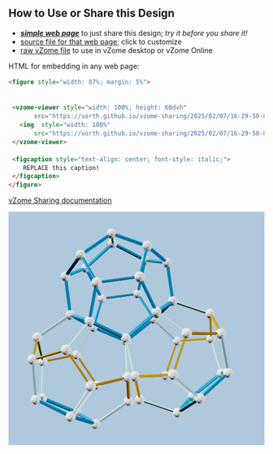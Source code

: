 
## How to Use or Share this Design

 - [***simple web page***](<https://vorth.github.io/vzome-sharing/2025/02/07/16-29-50-840Z-net-fragment-of-120-cell/>) to just share this design; *try it before you share it!*
 - [source file for that web page](<https://github.com/vorth/vzome-sharing/edit/main/2025/02/07/16-29-50-840Z-net-fragment-of-120-cell/index.md>); click to customize
 - [raw vZome file](<https://raw.githubusercontent.com/vorth/vzome-sharing/main/2025/02/07/16-29-50-840Z-net-fragment-of-120-cell/net-fragment-of-120-cell.vZome>) to use in vZome desktop or vZome Online
 
 HTML for embedding in any web page:
 ```html
<figure style="width: 87%; margin: 5%">
  
  
  <vzome-viewer style="width: 100%; height: 60dvh" 
        src="https://vorth.github.io/vzome-sharing/2025/02/07/16-29-50-840Z-net-fragment-of-120-cell/net-fragment-of-120-cell.vZome" >
    <img  style="width: 100%"
        src="https://vorth.github.io/vzome-sharing/2025/02/07/16-29-50-840Z-net-fragment-of-120-cell/net-fragment-of-120-cell.png" >
  </vzome-viewer>

  <figcaption style="text-align: center; font-style: italic;">
     REPLACE this caption!
  </figcaption>
</figure>

 ```

[vZome Sharing documentation](https://vzome.github.io/vzome/sharing.html#how-it-works)

![Image](<net-fragment-of-120-cell.png>)

